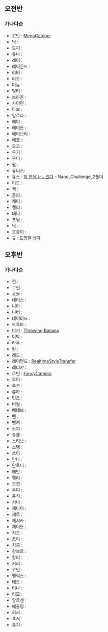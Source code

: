 
## 오전반
### 가나다순

* 고반 : [MenuCatcher](https://github.com/Gobans/NC2_MenuCatcher)
* 닉 : 
* 도피 : 
* 듀나 : 
* 레이 : 
* 레이몬드 : 
* 리버 : 
* 리오 : 
* 미뉴 : 
* 밀러 : 
* 브라운 : 
* 사이먼 : 
* 아보 : 
* 알로라 : 
* 에디 : 
* 에이든 : 
* 에이브리 : 
* 에코 : 
* 오즈 : 
* 우기 : 
* 우디 : 
* 윌 : 
* 유니스: 
* 유스 : [이 안에 너...있다](https://github.com/kimscastle/Nano_Challenge_1) - Nano_Challenge_2폴더
* 이드 : 
* 잭 : 
* 콜리 : 
* 케미 : 
* 켈리 : 
* 태니 : 
* 포딩 : 
* 닉 : 
* 호종이 : 
* 규 : [도망칠 생각](https://github.com/kyustudyo/zombie_run_game)



## 오후반
### 가나다순

* 건 : 
* 그린 : 
* 공돌 : 
* 네이스 : 
* 니아 : 
* 니버 : 
* 데이비드 : 
* 드록바 : 
* 디기 : [Throwing Banana](https://github.com/pagh2322/ARKit_Game)
* 디박 : 
* 라우 : 
* 랑 : 
* 레드 : 
* 레이먼드 : [RealtimeStyleTransfer](https://github.com/DeveloperAcademy-POSTECH/RealtimeStyleTransfer.git)
* 레티샤 : 
* 로빈 : [FancyCamera](https://github.com/minjae9610/FancyCamera)
* 루이 : 
* 루크 : 
* 류하 : 
* 민초 : 
* 버킬 : 
* 베테브 : 
* 벤 : 
* 벳져 : 
* 소피 : 
* 송쿨 : 
* 스티브 : 
* 스템 : 
* 쏘이 : 
* 안나 : 
* 안토니 : 
* 에반 : 
* 엘리 : 
* 오션 : 
* 우디 : 
* 융식 : 
* 저니 : 
* 제다이 :
* 제로 : 
* 제시카 : 
* 제이든 : 
* 지오 : 
* 초이 : 
* 치콩 : 
* 창브로 : 
* 칼리 : 
* 커리 : 
* 코인 : 
* 펠릭스 : 
* 테오 : 
* 티나 : 
* 티모 : 
* 할로겐 : 
* 해츨링 : 
* 혀키 : 
* 혹서 : 
* 홍기 : 




